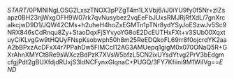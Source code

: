 $START$/0PMNlNgLOSG2LxszTNOX3pPZgT4m1LXVbj6/iJ0iYU9fy0f5Nr+zIZsapz0BH23njWxgOFH9W07rk7qvNusybez2vqEeFbJUxsRMJRjRfXdL/7gnXrcaIkcjwD9D1/JQW42CMs+h2uheH4hoZxEGMTn1pTNr8ydYSyJoESzwJv5Sc9NRX846sCdRnqu8Zy+StaoDqxFjSYvyoYG8oE2DcEUTHxFXt+v3SUb00XqxtuyCiKLvgGw9tHQUyFNspKsobwph50h8m25ReEDQkoFL69rr8f0ojcrdYK2aaA2bBPxzAcDFxX4r7PPahDw5FIMCcI12AG3AMUepq1gigM0x070ONaQ5R+GXrAhnXMYCt8Re9sWXczBdPzK7XVsW5bfzL5CN2ixUYsdYtvg2PrV3bEdgmcfgjPdt2gBUXfdjdRUxjS3ldNCFynxGlqnaC+PUGQ/3FY7Kfiini9M1WiIVg==$END$